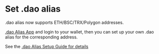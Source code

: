 # Set .dao alias

.dao alias now supports ETH/BSC/TRX/Polygon addresses.

[.dao Alias App](../../register-.dao/character-list/fraud-prevention.md) and login to your wallet, then you can set up your own .dao alias for the corresponding address.

See the [.dao Alias Setup Guide for details](../../register-.dao/character-list/fraud-prevention.md)
